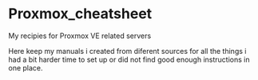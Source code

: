 # Proxmox_cheatsheet
My recipies for Proxmox VE related servers

Here keep my manuals i created from diferent sources for all the things i had a bit harder time to set up or did not find good enough instructions in one place.